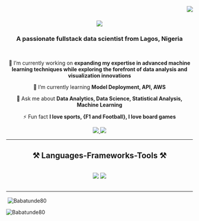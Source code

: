 <img align="right" src="https://visitor-badge.laobi.icu/badge?page_id=Babatunde80.Babatunde80" />

<h1 align="center">
    <img src="https://readme-typing-svg.herokuapp.com/?font=Righteous&size=35&center=true&vCenter=true&width=500&height=70&duration=4000&lines=Hi+There!+👋;+I'm+Babatunde+Joel+Etu!;" />
</h1>

<h3 align="center">A passionate fullstack data scientist from Lagos, Nigeria</h3>

<br/>

<div align="center">
 
 🔭 I’m currently working on **expanding my expertise in advanced machine learning techniques while exploring the forefront of data analysis and visualization innovations**
 
 🌱 I’m currently learning **Model Deployment, API, AWS**

💬 Ask me about **Data Analytics, Data Science, Statistical Analysis, Machine Learning**

⚡ Fun fact **I love sports, {F1 and Football}, I love board games**

 </div>
 
<div align="center"> 
  <a href="mailto:poisedconsult@gmail.com">
    <img src="https://img.shields.io/badge/Gmail-333333?style=for-the-badge&logo=gmail&logoColor=red" />
  </a>
  <a href="https://linkedin.com/in/babatunde-joel-etu" target="_blank">
    <img src="https://img.shields.io/badge/LinkedIn-0077B5?style=for-the-badge&logo=linkedin&logoColor=white" target="_blank" />
  </a>
</div>

 <hr/>
 
<h2 align="center">⚒️ Languages-Frameworks-Tools ⚒️</h2>
<br/>
<div align="center">
    <img src="https://skillicons.dev/icons?i=html,css,vscode,github,sklearn,tensorflow" />
    <img src="https://skillicons.dev/icons?i=python,mysql,postgresql,wordpress" /><br>
</div>

<br/>
<hr/>

<p>&nbsp;<img align="center" src="https://github-readme-stats.vercel.app/api?username=Babatunde80&show_icons=true&locale=en" alt="Babatunde80" /></p>

<p><img align="center" src="https://github-readme-streak-stats.herokuapp.com/?user=Babatunde80&" alt="Babatunde80" /></p>


